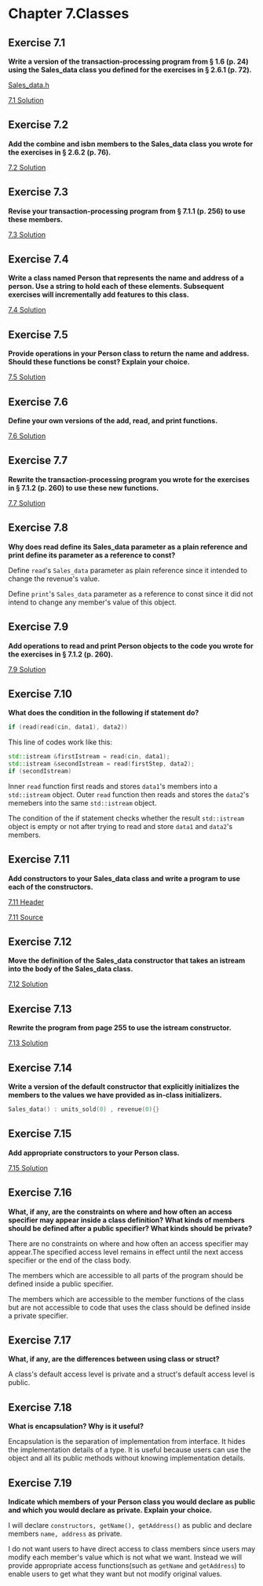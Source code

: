 # Chapter 7.Classes

## Exercise 7.1

**Write a version of the transaction-processing program from § 1.6 (p. 24) using the Sales_data class you defined for the exercises in § 2.6.1 (p. 72).**

[Sales_data.h](https://github.com/Yunxiang-Li/Cpp_Primer/blob/master/Chapter%202.%20Variables%20and%20Basic%20Types/Codes/2.42%20Sales_data.h)

[7.1 Solution](https://github.com/Yunxiang-Li/Cpp_Primer/blob/master/Chapter%207.%20Classes/Codes/7.1%20Solution.cpp)

## Exercise 7.2

**Add the combine and isbn members to the Sales_data class you wrote for the exercises in § 2.6.2 (p. 76).**

[7.2 Solution](https://github.com/Yunxiang-Li/Cpp_Primer/blob/master/Chapter%207.%20Classes/Codes/7.2%20Solution.hpp)

## Exercise 7.3

**Revise your transaction-processing program from § 7.1.1 (p. 256) to use these members.**

[7.3 Solution](https://github.com/Yunxiang-Li/Cpp_Primer/blob/master/Chapter%207.%20Classes/Codes/7.3%20Solution.cpp)

## Exercise 7.4

**Write a class named Person that represents the name and address of a person. Use a string to hold each of these elements. Subsequent exercises will incrementally add features to this class.**

[7.4 Solution](https://github.com/Yunxiang-Li/Cpp_Primer/blob/master/Chapter%207.%20Classes/Codes/7.4%20Solution.cpp)

## Exercise 7.5

**Provide operations in your Person class to return the name and address. Should these functions be const? Explain your choice.**

[7.5 Solution](https://github.com/Yunxiang-Li/Cpp_Primer/blob/master/Chapter%207.%20Classes/Codes/7.5%20Solution.cpp)

## Exercise 7.6

**Define your own versions of the add, read, and print functions.**

[7.6 Solution](https://github.com/Yunxiang-Li/Cpp_Primer/blob/master/Chapter%207.%20Classes/Codes/7.6%20Solution.hpp)

## Exercise 7.7

**Rewrite the transaction-processing program you wrote for the exercises in § 7.1.2 (p. 260) to use these new functions.**

[7.7 Solution](https://github.com/Yunxiang-Li/Cpp_Primer/blob/master/Chapter%207.%20Classes/Codes/7.7%20Solution.cpp)

## Exercise 7.8

**Why does read define its Sales_data parameter as a plain reference and print define its parameter as a reference to const?**

Define `read`'s `Sales_data` parameter as plain reference since it intended to change the revenue's value.

Define `print`'s `Sales_data` parameter as a reference to const since it did not intend to change any member's value of this object.

## Exercise 7.9

**Add operations to read and print Person objects to the code you wrote for the exercises in § 7.1.2 (p. 260).**

[7.9 Solution](https://github.com/Yunxiang-Li/Cpp_Primer/blob/master/Chapter%207.%20Classes/Codes/7.9%20Solution.hpp)

## Exercise 7.10

**What does the condition in the following if statement do?**

```cpp
if (read(read(cin, data1), data2))
```

This line of codes work like this:

```cpp
std::istream &firstIstream = read(cin, data1);
std::istream &secondIstream = read(firstStep, data2);
if (secondIstream)
```

Inner `read` function first reads and stores `data1`'s members into a `std::istream` object. Outer `read` function then reads and stores the `data2`'s memebers into the same `std::istream` object.

The condition of the if statement checks whether the result `std::istream` object is empty or not after trying to read and store `data1` and `data2`'s members.

## Exercise 7.11

**Add constructors to your Sales_data class and write a program to use each of the constructors.**

[7.11 Header](https://github.com/Yunxiang-Li/Cpp_Primer/blob/master/Chapter%207.%20Classes/Codes/7.11%20Solution.hpp)

[7.11 Source](https://github.com/Yunxiang-Li/Cpp_Primer/blob/master/Chapter%207.%20Classes/Codes/7.11%20Solution.cpp)

## Exercise 7.12

**Move the definition of the Sales_data constructor that takes an istream into the body of the Sales_data class.**

[7.12 Solution](https://github.com/Yunxiang-Li/Cpp_Primer/blob/master/Chapter%207.%20Classes/Codes/7.12%20Solution.hpp)

## Exercise 7.13

**Rewrite the program from page 255 to use the istream constructor.**

[7.13 Solution](https://github.com/Yunxiang-Li/Cpp_Primer/blob/master/Chapter%207.%20Classes/Codes/7.13%20Solution.cpp)

## Exercise 7.14

**Write a version of the default constructor that explicitly initializes the members to the values we have provided as in-class initializers.**

```cpp
Sales_data() : units_sold(0) , revenue(0){}
```

## Exercise 7.15

**Add appropriate constructors to your Person class.**

[7.15 Solution](https://github.com/Yunxiang-Li/Cpp_Primer/blob/master/Chapter%207.%20Classes/Codes/7.15%20Solution.hpp)

## Exercise 7.16

**What, if any, are the constraints on where and how often an access specifier may appear inside a class definition? What kinds of members should be defined after a public specifier? What kinds should be private?**

There are no constraints on where and how often an access specifier may appear.The specified access level remains in effect until the next access specifier or the end of the class body.

The members which are accessible to all parts of the program should be defined inside a public specifier.

The members which are accessible to the member functions of the class but are not accessible to code that uses the class should be defined inside a private specifier.

## Exercise 7.17

**What, if any, are the differences between using class or struct?**

A class's default access level is private and a struct's default access level is public.

## Exercise 7.18

**What is encapsulation? Why is it useful?**

Encapsulation is the separation of implementation from interface. It hides the implementation details of a type. It is useful because users can use the object and all its public methods without knowing implementation details.

## Exercise 7.19

**Indicate which members of your Person class you would declare as public and which you would declare as private. Explain your choice.**

I will declare `constructors, getName(), getAddress()` as public and declare members `name, address` as private.

I do not want users to have direct access to class members since users may modify each member's value which is not what we want. Instead we will provide appropriate access functions(such as `getName` and `getAddress`) to enable users to get what they want but not modify original values.
